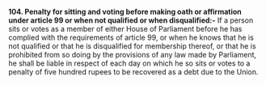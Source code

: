 **104. Penalty for sitting and voting before making oath or affirmation under article 99 or when not qualified or when disqualified:-**
If a person sits or votes as a member of either House of Parliament before he has complied with the requirements of article 99, or when he knows that he is not qualified or that he is disqualified for membership thereof, or that he is prohibited from so doing by the provisions of any law made by Parliament, he shall be liable in respect of each day on which he so sits or votes to a penalty of five hundred rupees to be recovered as a debt due to the Union.